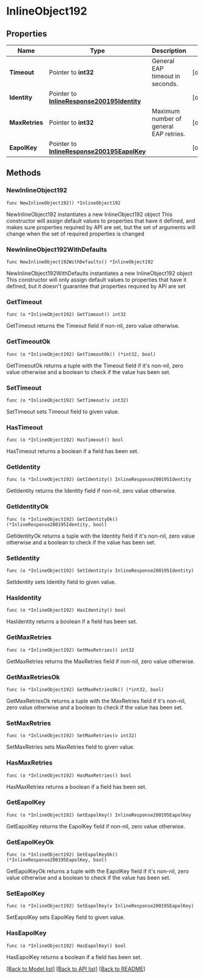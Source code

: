 # InlineObject192

## Properties

Name | Type | Description | Notes
------------ | ------------- | ------------- | -------------
**Timeout** | Pointer to **int32** | General EAP timeout in seconds. | [optional] 
**Identity** | Pointer to [**InlineResponse200195Identity**](InlineResponse200195Identity.md) |  | [optional] 
**MaxRetries** | Pointer to **int32** | Maximum number of general EAP retries. | [optional] 
**EapolKey** | Pointer to [**InlineResponse200195EapolKey**](InlineResponse200195EapolKey.md) |  | [optional] 

## Methods

### NewInlineObject192

`func NewInlineObject192() *InlineObject192`

NewInlineObject192 instantiates a new InlineObject192 object
This constructor will assign default values to properties that have it defined,
and makes sure properties required by API are set, but the set of arguments
will change when the set of required properties is changed

### NewInlineObject192WithDefaults

`func NewInlineObject192WithDefaults() *InlineObject192`

NewInlineObject192WithDefaults instantiates a new InlineObject192 object
This constructor will only assign default values to properties that have it defined,
but it doesn't guarantee that properties required by API are set

### GetTimeout

`func (o *InlineObject192) GetTimeout() int32`

GetTimeout returns the Timeout field if non-nil, zero value otherwise.

### GetTimeoutOk

`func (o *InlineObject192) GetTimeoutOk() (*int32, bool)`

GetTimeoutOk returns a tuple with the Timeout field if it's non-nil, zero value otherwise
and a boolean to check if the value has been set.

### SetTimeout

`func (o *InlineObject192) SetTimeout(v int32)`

SetTimeout sets Timeout field to given value.

### HasTimeout

`func (o *InlineObject192) HasTimeout() bool`

HasTimeout returns a boolean if a field has been set.

### GetIdentity

`func (o *InlineObject192) GetIdentity() InlineResponse200195Identity`

GetIdentity returns the Identity field if non-nil, zero value otherwise.

### GetIdentityOk

`func (o *InlineObject192) GetIdentityOk() (*InlineResponse200195Identity, bool)`

GetIdentityOk returns a tuple with the Identity field if it's non-nil, zero value otherwise
and a boolean to check if the value has been set.

### SetIdentity

`func (o *InlineObject192) SetIdentity(v InlineResponse200195Identity)`

SetIdentity sets Identity field to given value.

### HasIdentity

`func (o *InlineObject192) HasIdentity() bool`

HasIdentity returns a boolean if a field has been set.

### GetMaxRetries

`func (o *InlineObject192) GetMaxRetries() int32`

GetMaxRetries returns the MaxRetries field if non-nil, zero value otherwise.

### GetMaxRetriesOk

`func (o *InlineObject192) GetMaxRetriesOk() (*int32, bool)`

GetMaxRetriesOk returns a tuple with the MaxRetries field if it's non-nil, zero value otherwise
and a boolean to check if the value has been set.

### SetMaxRetries

`func (o *InlineObject192) SetMaxRetries(v int32)`

SetMaxRetries sets MaxRetries field to given value.

### HasMaxRetries

`func (o *InlineObject192) HasMaxRetries() bool`

HasMaxRetries returns a boolean if a field has been set.

### GetEapolKey

`func (o *InlineObject192) GetEapolKey() InlineResponse200195EapolKey`

GetEapolKey returns the EapolKey field if non-nil, zero value otherwise.

### GetEapolKeyOk

`func (o *InlineObject192) GetEapolKeyOk() (*InlineResponse200195EapolKey, bool)`

GetEapolKeyOk returns a tuple with the EapolKey field if it's non-nil, zero value otherwise
and a boolean to check if the value has been set.

### SetEapolKey

`func (o *InlineObject192) SetEapolKey(v InlineResponse200195EapolKey)`

SetEapolKey sets EapolKey field to given value.

### HasEapolKey

`func (o *InlineObject192) HasEapolKey() bool`

HasEapolKey returns a boolean if a field has been set.


[[Back to Model list]](../README.md#documentation-for-models) [[Back to API list]](../README.md#documentation-for-api-endpoints) [[Back to README]](../README.md)


